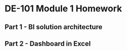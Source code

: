 # DE-101 Module 1 Homework

## Part 1 - BI solution architecture

## Part 2 - Dashboard in Excel



